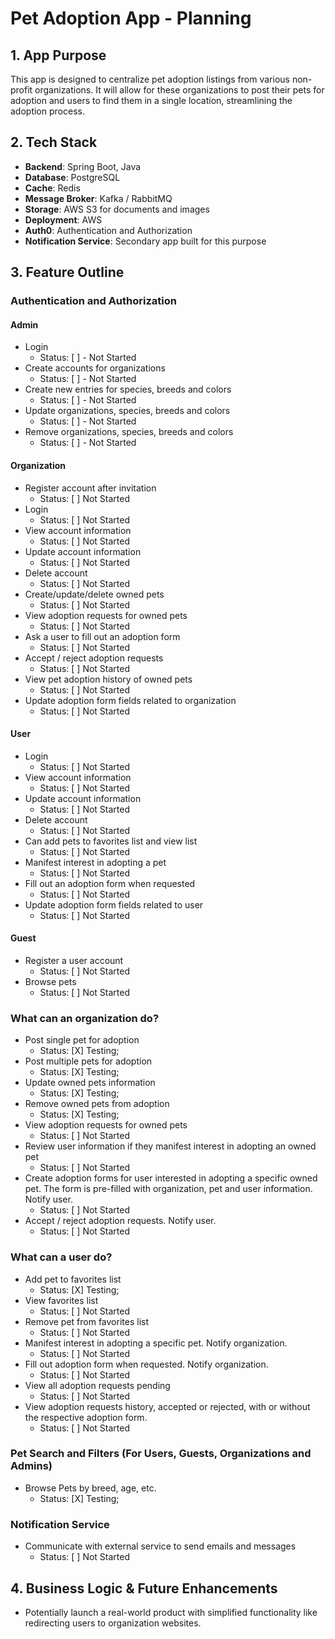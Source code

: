 # Pet Adoption App - Planning

## 1. App Purpose
This app is designed to centralize pet adoption listings from various non-profit organizations. 
It will allow for these organizations to post their pets for adoption and users to find them in a single location, streamlining the adoption process.

## 2. Tech Stack
- **Backend**: Spring Boot, Java
- **Database**: PostgreSQL
- **Cache**: Redis
- **Message Broker**: Kafka / RabbitMQ
- **Storage**: AWS S3 for documents and images
- **Deployment**: AWS
- **Auth0**: Authentication and Authorization
- **Notification Service**: Secondary app built for this purpose

## 3. Feature Outline

### Authentication and Authorization
#### Admin
- Login
  - Status: [ ]  - Not Started
- Create accounts for organizations
  - Status: [ ]  - Not Started
- Create new entries for species, breeds and colors
  - Status: [ ]  - Not Started
- Update organizations, species, breeds and colors
    - Status: [ ]  - Not Started
- Remove organizations, species, breeds and colors
  - Status: [ ]  - Not Started
#### Organization
- Register account after invitation
  - Status: [ ] Not Started
- Login
  - Status: [ ] Not Started
- View account information
  - Status: [ ] Not Started
- Update account information
  - Status: [ ] Not Started
- Delete account
  - Status: [ ] Not Started
- Create/update/delete owned pets
  - Status: [ ] Not Started
- View adoption requests for owned pets
  - Status: [ ] Not Started
- Ask a user to fill out an adoption form
  - Status: [ ] Not Started
- Accept / reject adoption requests
  - Status: [ ] Not Started
- View pet adoption history of owned pets
  - Status: [ ] Not Started
- Update adoption form fields related to organization
  - Status: [ ] Not Started
#### User
- Login
    - Status: [ ] Not Started
- View account information
  - Status: [ ] Not Started
- Update account information
  - Status: [ ] Not Started
- Delete account
    - Status: [ ] Not Started
- Can add pets to favorites list and view list
  - Status: [ ] Not Started
- Manifest interest in adopting a pet
  - Status: [ ] Not Started
- Fill out an adoption form when requested
  - Status: [ ] Not Started 
- Update adoption form fields related to user
  - Status: [ ] Not Started
#### Guest
- Register a user account
  - Status: [ ] Not Started
- Browse pets
  - Status: [ ] Not Started

### What can an organization do?
- Post single pet for adoption
  - Status: [X] Testing;
- Post multiple pets for adoption
  - Status: [X] Testing;
- Update owned pets information
  - Status: [X] Testing;
- Remove owned pets from adoption
  - Status: [X] Testing;
- View adoption requests for owned pets
  - Status: [ ] Not Started
- Review user information if they manifest interest in adopting an owned pet
  - Status: [ ] Not Started
- Create adoption forms for user interested in adopting a specific owned pet. The form is pre-filled with organization, pet and user information. Notify user.
  - Status: [ ] Not Started
- Accept / reject adoption requests. Notify user.
  - Status: [ ] Not Started

### What can a user do?
- Add pet to favorites list
  - Status: [X] Testing;
- View favorites list
  - Status: [ ] Not Started
- Remove pet from favorites list
  - Status: [ ] Not Started
- Manifest interest in adopting a specific pet. Notify organization.
  - Status: [ ] Not Started
- Fill out adoption form when requested. Notify organization.
  - Status: [ ] Not Started
- View all adoption requests pending
  - Status: [ ] Not Started
- View adoption requests history, accepted or rejected, with or without the respective adoption form.
  - Status: [ ] Not Started

### Pet Search and Filters (For Users, Guests, Organizations and Admins)
- Browse Pets by breed, age, etc.
  - Status: [X] Testing;

### Notification Service
- Communicate with external service to send emails and messages
  - Status: [ ] Not Started

## 4. Business Logic & Future Enhancements
- Potentially launch a real-world product with simplified functionality like redirecting users to organization websites.

